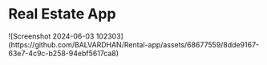 <h1>Real Estate App</h1>
![Screenshot 2024-06-03 102303](https://github.com/BALVARDHAN/Rental-app/assets/68677559/8dde9167-63e7-4c9c-b258-94ebf5617ca8)
